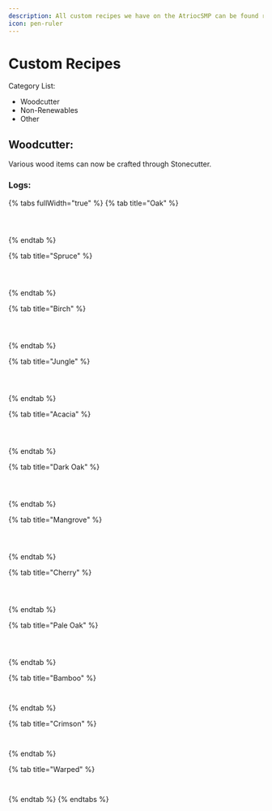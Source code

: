 ```yaml
---
description: All custom recipes we have on the AtriocSMP can be found right here
icon: pen-ruler
---
```


# Custom Recipes

Category List:

* Woodcutter
* Non-Renewables
* Other



## Woodcutter:

Various wood items can now be crafted through Stonecutter.



### Logs:

{% tabs fullWidth="true" %}
{% tab title="Oak" %}
<div><figure><img src=".gitbook/assets/oak_log.png" alt=""><figcaption></figcaption></figure> <figure><img src=".gitbook/assets/oak_wood.png" alt=""><figcaption></figcaption></figure> <figure><img src=".gitbook/assets/oak_planks.png" alt=""><figcaption></figcaption></figure></div>
{% endtab %}

{% tab title="Spruce" %}
<div><figure><img src=".gitbook/assets/spruce_log.png" alt=""><figcaption></figcaption></figure> <figure><img src=".gitbook/assets/spruce_wood.png" alt=""><figcaption></figcaption></figure> <figure><img src=".gitbook/assets/spruce_planks.png" alt=""><figcaption></figcaption></figure></div>
{% endtab %}

{% tab title="Birch" %}
<div><figure><img src=".gitbook/assets/birch_log.png" alt=""><figcaption></figcaption></figure> <figure><img src=".gitbook/assets/birch_wood.png" alt=""><figcaption></figcaption></figure> <figure><img src=".gitbook/assets/birch_planks.png" alt=""><figcaption></figcaption></figure></div>
{% endtab %}

{% tab title="Jungle" %}
<div><figure><img src=".gitbook/assets/jungle_log.png" alt=""><figcaption></figcaption></figure> <figure><img src=".gitbook/assets/jungle_wood.png" alt=""><figcaption></figcaption></figure> <figure><img src=".gitbook/assets/jungle_planks.png" alt=""><figcaption></figcaption></figure></div>
{% endtab %}

{% tab title="Acacia" %}
<div><figure><img src=".gitbook/assets/acacia_log.png" alt=""><figcaption></figcaption></figure> <figure><img src=".gitbook/assets/acacia_wood.png" alt=""><figcaption></figcaption></figure> <figure><img src=".gitbook/assets/acacia_planks.png" alt=""><figcaption></figcaption></figure></div>
{% endtab %}

{% tab title="Dark Oak" %}
<div><figure><img src=".gitbook/assets/dark_oak_log.png" alt=""><figcaption></figcaption></figure> <figure><img src=".gitbook/assets/dark_oak_wood.png" alt=""><figcaption></figcaption></figure> <figure><img src=".gitbook/assets/dark_oak_planks.png" alt=""><figcaption></figcaption></figure></div>
{% endtab %}

{% tab title="Mangrove" %}
<div><figure><img src=".gitbook/assets/mangrove_log.png" alt=""><figcaption></figcaption></figure> <figure><img src=".gitbook/assets/mangrove_wood.png" alt=""><figcaption></figcaption></figure> <figure><img src=".gitbook/assets/mangrove_planks.png" alt=""><figcaption></figcaption></figure></div>
{% endtab %}

{% tab title="Cherry" %}
<div><figure><img src=".gitbook/assets/cherry_log.png" alt=""><figcaption></figcaption></figure> <figure><img src=".gitbook/assets/cherry_wood.png" alt=""><figcaption></figcaption></figure> <figure><img src=".gitbook/assets/cherry_planks.png" alt=""><figcaption></figcaption></figure></div>
{% endtab %}

{% tab title="Pale Oak" %}
<div><figure><img src=".gitbook/assets/pale_oak_log.png" alt=""><figcaption></figcaption></figure> <figure><img src=".gitbook/assets/pale_oak_wood.png" alt=""><figcaption></figcaption></figure> <figure><img src=".gitbook/assets/pale_oak_planks.png" alt=""><figcaption></figcaption></figure></div>
{% endtab %}

{% tab title="Bamboo" %}
<div><figure><img src=".gitbook/assets/bamboo_log.png" alt=""><figcaption></figcaption></figure> <figure><img src=".gitbook/assets/bamboo_wood.png" alt=""><figcaption></figcaption></figure></div>
{% endtab %}

{% tab title="Crimson" %}
<div><figure><img src=".gitbook/assets/crimson_log.png" alt=""><figcaption></figcaption></figure> <figure><img src=".gitbook/assets/crimson_wood.png" alt=""><figcaption></figcaption></figure></div>
{% endtab %}

{% tab title="Warped" %}
<div><figure><img src=".gitbook/assets/warped_log.png" alt=""><figcaption></figcaption></figure> <figure><img src=".gitbook/assets/warped_wood.png" alt=""><figcaption></figcaption></figure></div>
{% endtab %}
{% endtabs %}
